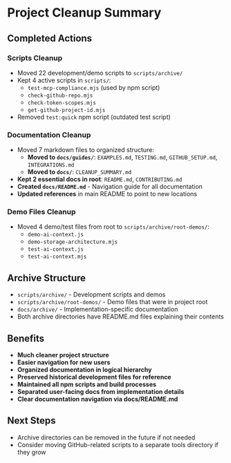 # Project Cleanup Summary

## Completed Actions

### Scripts Cleanup
- Moved 22 development/demo scripts to `scripts/archive/`
- Kept 4 active scripts in `scripts/`:
  - `test-mcp-compliance.mjs` (used by npm script)
  - `check-github-repo.mjs`
  - `check-token-scopes.mjs`
  - `get-github-project-id.mjs`
- Removed `test:quick` npm script (outdated test script)

### Documentation Cleanup
- Moved 7 markdown files to organized structure:
  - **Moved to `docs/guides/`**: `EXAMPLES.md`, `TESTING.md`, `GITHUB_SETUP.md`, `INTEGRATIONS.md`
  - **Moved to `docs/`**: `CLEANUP_SUMMARY.md`
- **Kept 2 essential docs in root**: `README.md`, `CONTRIBUTING.md`
- **Created `docs/README.md`** - Navigation guide for all documentation
- **Updated references** in main README to point to new locations

### Demo Files Cleanup
- Moved 4 demo/test files from root to `scripts/archive/root-demos/`:
  - `demo-ai-context.js`
  - `demo-storage-architecture.mjs`
  - `test-ai-context.js`
  - `test-ai-context.mjs`

## Archive Structure
- `scripts/archive/` - Development scripts and demos
- `scripts/archive/root-demos/` - Demo files that were in project root
- `docs/archive/` - Implementation-specific documentation
- Both archive directories have README.md files explaining their contents

## Benefits
- **Much cleaner project structure**
- **Easier navigation for new users**
- **Organized documentation in logical hierarchy**
- **Preserved historical development files for reference**
- **Maintained all npm scripts and build processes**
- **Separated user-facing docs from implementation details**
- **Clear documentation navigation via docs/README.md**

## Next Steps
- Archive directories can be removed in the future if not needed
- Consider moving GitHub-related scripts to a separate tools directory if they grow
